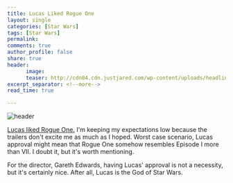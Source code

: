 ```yaml
---
title: Lucas Liked Rogue One
layout: single
categories: [Star Wars]
tags: [Star Wars]
permalink: 
comments: true
author_profile: false
share: true
header:
      image: 
      teaser: http://cdn04.cdn.justjared.com/wp-content/uploads/headlines/2015/12/j-j-abrams-george-lucas.jpg
excerpt_separator: <!--more-->
read_time: true

---
```


![header](http://cdn04.cdn.justjared.com/wp-content/uploads/headlines/2015/12/j-j-abrams-george-lucas.jpg)

[Lucas liked Rogue One.](http://www.smh.com.au/entertainment/movies/is-the-force-with-rogue-one-george-lucas-gives-his-verdict-on-latest-star-wars-20161204-gt3v2m.html) I'm keeping my expectations low because the trailers don't excite me as much as I hoped. Worst case scenario, Lucas approval might mean that Rogue One somehow resembles Episode I more than VII. I doubt it, but it's worth mentioning.

For the director, Gareth Edwards, having Lucas' approval is not a necessity, but it's certainly nice. After all, Lucas is the God of Star Wars. 

